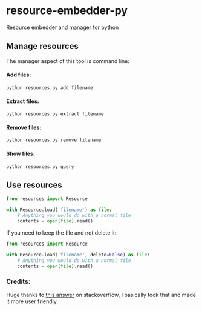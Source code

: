 # resource-embedder-py

Resource embedder and manager for python

## Manage resources

The manager aspect of this tool is command line:

#### Add files:

`python resources.py add filename`

#### Extract files:

`python resources.py extract filename`

#### Remove files:

`python resources.py remove filename`

#### Show files:

`python resources.py query`

## Use resources

```python
from resources import Resource

with Resource.load('filename') as file:
    # Anything you would do with a normal file
    contents = open(file).read()
```

If you need to keep the file and not delete it:

```python
from resources import Resource

with Resource.load('filename', delete=False) as file:
    # Anything you would do with a normal file
    contents = open(file).read()
```

### Credits:

Huge thanks to [this answer](https://stackoverflow.com/a/39350365) on stackoverflow, I basically took that and made it more user friendly.
